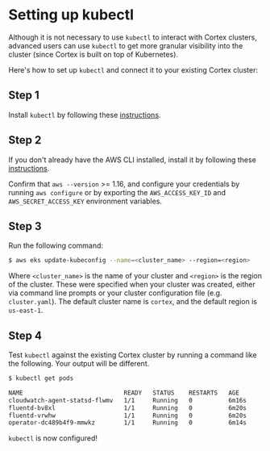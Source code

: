 # Setting up kubectl

Although it is not necessary to use `kubectl` to interact with Cortex clusters, advanced users can use `kubectl` to get more granular visibility into the cluster \(since Cortex is built on top of Kubernetes\).

Here's how to set up `kubectl` and connect it to your existing Cortex cluster:

## Step 1

Install `kubectl` by following these [instructions](https://kubernetes.io/docs/tasks/tools/install-kubectl/).

## Step 2

If you don't already have the AWS CLI installed, install it by following these [instructions](https://docs.aws.amazon.com/cli/latest/userguide/cli-chap-install.html).

Confirm that `aws --version` &gt;= 1.16, and configure your credentials by running `aws configure` or by exporting the `AWS_ACCESS_KEY_ID` and `AWS_SECRET_ACCESS_KEY` environment variables.

## Step 3

Run the following command:

```bash
$ aws eks update-kubeconfig --name=<cluster_name> --region=<region>
```

Where `<cluster_name>` is the name of your cluster and `<region>` is the region of the cluster. These were specified when your cluster was created, either via command line prompts or your cluster configuration file \(e.g. `cluster.yaml`\). The default cluster name is `cortex`, and the default region is `us-east-1`.

## Step 4

Test `kubectl` against the existing Cortex cluster by running a command like the following. Your output will be different.

```bash
$ kubectl get pods

NAME                            READY   STATUS    RESTARTS   AGE
cloudwatch-agent-statsd-flwmv   1/1     Running   0          6m16s
fluentd-bv8xl                   1/1     Running   0          6m20s
fluentd-vrwhw                   1/1     Running   0          6m20s
operator-dc489b4f9-mmwkz        1/1     Running   0          6m14s
```

`kubectl` is now configured!

